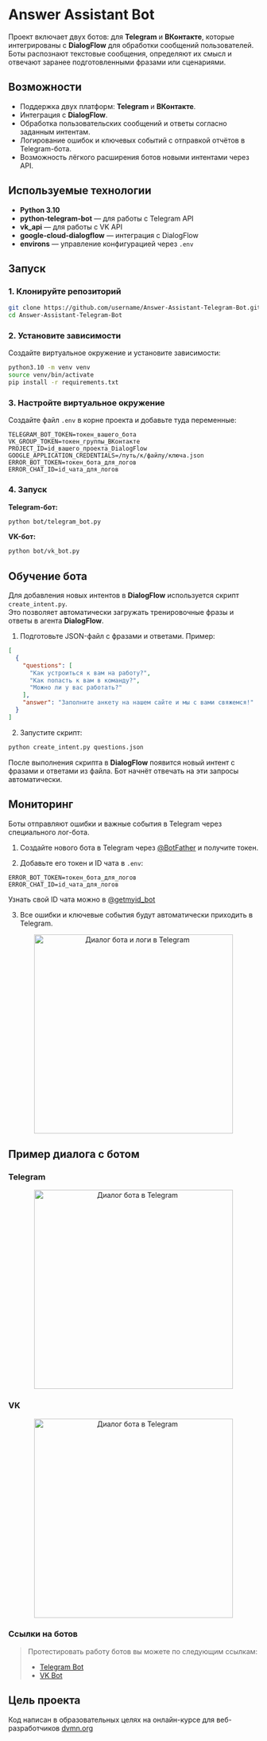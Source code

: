# Answer Assistant Bot

Проект включает двух ботов: для **Telegram** и **ВКонтакте**, которые интегрированы с **DialogFlow** для обработки сообщений пользователей.  
Боты распознают текстовые сообщения, определяют их смысл и отвечают заранее подготовленными фразами или сценариями.

## Возможности
- Поддержка двух платформ: **Telegram** и **ВКонтакте**.
- Интеграция с **DialogFlow**.
- Обработка пользовательских сообщений и ответы согласно заданным интентам.
- Логирование ошибок и ключевых событий с отправкой отчётов в Telegram-бота.
- Возможность лёгкого расширения ботов новыми интентами через API.

## Используемые технологии
- **Python 3.10**
- **python-telegram-bot** — для работы с Telegram API
- **vk_api** — для работы с VK API
- **google-cloud-dialogflow** — интеграция с DialogFlow
- **environs** — управление конфигурацией через `.env`

## Запуск
### 1. Клонируйте репозиторий
```bash
git clone https://github.com/username/Answer-Assistant-Telegram-Bot.git
cd Answer-Assistant-Telegram-Bot
```
### 2. Установите зависимости
Создайте виртуальное окружение и установите зависимости:
```bash
python3.10 -m venv venv
source venv/bin/activate
pip install -r requirements.txt
```

### 3. Настройте виртуальное окружение
Создайте файл `.env` в корне проекта и добавьте туда переменные:

```env
TELEGRAM_BOT_TOKEN=токен_вашего_бота
VK_GROUP_TOKEN=токен_группы_ВКонтакте
PROJECT_ID=id_вашего_проекта_DialogFlow
GOOGLE_APPLICATION_CREDENTIALS=/путь/к/файлу/ключа.json
ERROR_BOT_TOKEN=токен_бота_для_логов
ERROR_CHAT_ID=id_чата_для_логов
```

### 4. Запуск

**Telegram-бот:**
```bash
python bot/telegram_bot.py
```

**VK-бот:**
```bash
python bot/vk_bot.py
```

## Обучение бота
Для добавления новых интентов в **DialogFlow** используется скрипт `create_intent.py`.  
Это позволяет автоматически загружать тренировочные фразы и ответы в агента **DialogFlow**.

1. Подготовьте JSON-файл с фразами и ответами. Пример:
```json
[
  {
    "questions": [
      "Как устроиться к вам на работу?",
      "Как попасть к вам в команду?",
      "Можно ли у вас работать?"
    ],
    "answer": "Заполните анкету на нашем сайте и мы с вами свяжемся!"
  }
]
```

2. Запустите скрипт:
```bash
python create_intent.py questions.json
```

После выполнения скрипта в **DialogFlow** появится новый интент с фразами и ответами из файла.
Бот начнёт отвечать на эти запросы автоматически.

## Мониторинг
Боты отправляют ошибки и важные события в Telegram через специального лог-бота.

1. Создайте нового бота в Telegram через [@BotFather](https://t.me/botfather) и получите токен.

2. Добавьте его токен и ID чата в `.env`:

```env
ERROR_BOT_TOKEN=токен_бота_для_логов
ERROR_CHAT_ID=id_чата_для_логов
```
Узнать свой ID чата можно в [@getmyid_bot](https://t.me/getmyid_bot)

3. Все ошибки и ключевые события будут автоматически приходить в Telegram.

<p align="center">
  <img src="screenshots/errorlogs.png" alt="Диалог бота и логи в Telegram" width="400"/>
</p>

## Пример диалога c ботом
### Telegram

<p align="center">
  <img src="screenshots/telegram_preview.png" alt="Диалог бота в Telegram" width="400"/>
</p>

### VK

<p align="center">
  <img src="screenshots/vk_preview.png" alt="Диалог бота в Telegram" width="400"/>
</p>

### Ссылки на ботов
> Протестировать работу ботов вы можете по следующим ссылкам:
> - [Telegram Bot](https://t.me/answer_asssistant_bot)  
> - [VK Bot](https://vk.com/club231945578)

## Цель проекта
Код написан в образовательных целях на онлайн-курсе для веб-разработчиков [dvmn.org](dvmn.org)